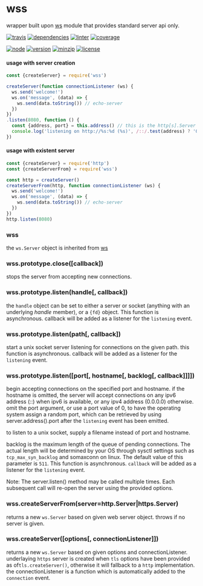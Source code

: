 wss
===
wrapper built upon [ws](https://www.npmjs.org/package/ws) module that provides standard server api only.

[![travis](https://img.shields.io/travis/ivoputzer/wss.svg?style=for-the-badge)](https://travis-ci.org/ivoputzer/wss)
[![dependencies](https://img.shields.io/badge/dependencies-1-blue.svg?style=for-the-badge&colorB=44CC11)](package.json)
[![linter](https://img.shields.io/badge/coding%20style-standard-brightgreen.svg?style=for-the-badge)](http://standardjs.com/)
[![coverage](https://img.shields.io/coveralls/ivoputzer/wss.svg?style=for-the-badge)](https://coveralls.io/github/ivoputzer/wss?branch=master)

[![node](https://img.shields.io/badge/node-6%2B-blue.svg?style=for-the-badge)](https://nodejs.org/docs/v6.0.0/api)
[![version](https://img.shields.io/npm/v/wss.svg?style=for-the-badge&colorB=007EC6)](https://www.npmjs.com/package/wss)
[![minzip](https://img.shields.io/bundlephobia/minzip/wss.svg?style=for-the-badge)](https://www.npmjs.com/package/wss)
[![license](https://img.shields.io/badge/license-MIT-blue.svg?style=for-the-badge&colorB=007EC6)](https://spdx.org/licenses/MIT)

#### usage with server creation

```javascript
const {createServer} = require('wss')

createServer(function connectionListener (ws) {
  ws.send('welcome!')
  ws.on('message', (data) => {
    ws.send(data.toString()) // echo-server
  })
})
.listen(8080, function () {
  const {address, port} = this.address() // this is the http[s].Server
  console.log('listening on http://%s:%d (%s)', /::/.test(address) ? '0.0.0.0' : address, port)
})
```

#### usage with existent server
```javascript
const {createServer} = require('http')
const {createServerFrom} = require('wss')

const http = createServer()
createServerFrom(http, function connectionListener (ws) {
  ws.send('welcome!')
  ws.on('message', (data) => {
    ws.send(data.toString()) // echo-server
  })
})
http.listen(8080)
```

### wss
the `ws.Server` object is inherited from [ws](http://npmjs.org/ws)

### wss.prototype.close([callback])
stops the server from accepting new connections.

### wss.prototype.listen(handle[, callback])
the `handle` object can be set to either a server or socket (anything with an underlying _handle_ member), or a `{fd}` object. This function is asynchronous. callback will be added as a listener for the `listening` event.

### wss.prototype.listen(path[, callback])
start a unix socket server listening for connections on the given path. this function is asynchronous. callback will be added as a listener for the `listening` event.

### wss.prototype.listen([port[, hostname[, backlog[, callback]]]])
begin accepting connections on the specified port and hostname. if the hostname is omitted, the server will accept connections on any ipv6 address (::) when ipv6 is available, or any ipv4 address (0.0.0.0) otherwise. omit the port argument, or use a port value of 0, to have the operating system assign a random port, which can be retrieved by using server.address().port after the `listening` event has been emitted.

to listen to a unix socket, supply a filename instead of port and hostname.

backlog is the maximum length of the queue of pending connections. The actual length will be determined by your OS through sysctl settings such as `tcp_max_syn_backlog` and somaxconn on linux. The default value of this parameter is `511`. This function is asynchronous. `callback` will be added as a listener for the `listening` event.

Note: The server.listen() method may be called multiple times. Each subsequent call will re-open the server using the provided options.

### wss.createServerFrom(server=http.Server|https.Server)
returns a new `ws.Server` based on given web server object.
throws if no server is given.

### wss.createServer([options[, connectionListener]])
returns a new `ws.Server` based on given options and connectionListener. underlaying `https` server is created when `tls` options have been provided as of`tls.createServer()`, otherwise it will fallback to a `http` implementation. the connectionListener is a function which is automatically added to the `connection` event.
